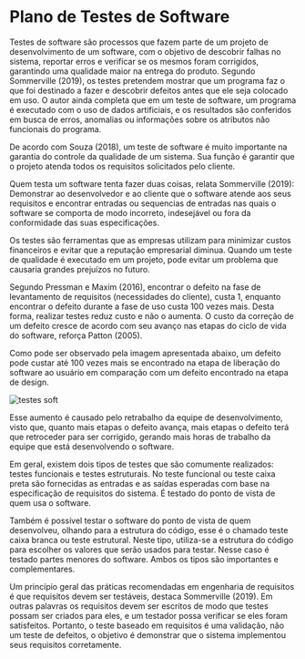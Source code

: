 # Plano de Testes de Software

Testes de software são processos que fazem parte de um projeto de desenvolvimento de um software, com o objetivo de descobrir falhas no sistema, reportar erros e verificar se os mesmos foram corrigidos, garantindo uma qualidade maior na entrega do produto. Segundo Sommerville (2019), os testes pretendem mostrar que um programa faz o que foi destinado a fazer e descobrir defeitos antes que ele seja colocado em uso. O autor ainda completa que em um teste de software, um programa é executado com o uso de dados artificiais, e os resultados são conferidos em busca de erros, anomalias ou informações sobre os atributos não funcionais do programa. 

De acordo com Souza (2018), um teste de software é muito importante na garantia do controle da qualidade de um sistema. Sua função é garantir que o projeto atenda todos os requisitos solicitados pelo cliente. 

Quem testa um software tenta fazer duas coisas, relata Sommerville (2019): Demonstrar ao desenvolvedor e ao cliente que o software atende aos seus requisitos e encontrar entradas ou sequencias de entradas nas quais o software se comporta de modo incorreto, indesejável ou fora da conformidade das suas especificações.

Os testes são ferramentas que as empresas utilizam para minimizar custos financeiros e evitar que a reputação empresarial diminua. Quando um teste de qualidade é executado em um projeto, pode evitar um problema que causaria grandes prejuízos no futuro.

Segundo Pressman e Maxim (2016), encontrar o defeito na fase de levantamento de requisitos (necessidades do cliente), custa 1, enquanto encontrar o defeito durante a fase de uso custa 100 vezes mais. Desta forma, realizar testes reduz custo e não o aumenta. O custo da correção de um defeito cresce de acordo com seu avanço nas etapas do ciclo de vida do software, reforça Patton (2005).

Como pode ser observado pela imagem apresentada abaixo, um defeito pode custar até 100 vezes mais se encontrado na etapa de liberação do software ao usuário em comparação com um defeito encontrado na etapa de design.

![testes soft](https://user-images.githubusercontent.com/81194817/135528550-ab721b09-9f4f-43e2-a202-de686d7b3f10.png)


Esse aumento é causado pelo retrabalho da equipe de desenvolvimento, visto que, quanto mais etapas o defeito avança, mais etapas o defeito terá que retroceder para ser corrigido, gerando mais horas de trabalho da equipe que está desenvolvendo o software.

Em geral, existem dois tipos de testes que são comumente realizados: testes funcionais e testes estruturais. 
No teste funcional ou teste caixa preta são fornecidas as entradas e as saídas esperadas com base na especificação de requisitos do sistema. É testado do ponto de vista de quem usa o software. 

Também é possível testar o software do ponto de vista de quem desenvolveu, olhando para a estrutura do código, esse é o chamado teste caixa branca ou teste estrutural. Neste tipo, utiliza-se a estrutura do código para escolher os valores que serão usados para testar. Nesse caso é testado partes menores do software. Ambos os tipos são importantes e complementares. 

Um princípio geral das práticas recomendadas em engenharia de requisitos é que requisitos devem ser testáveis, destaca Sommerville (2019). Em outras palavras os requisitos devem ser escritos de modo que testes possam ser criados para eles, e um testador possa verificar se eles foram satisfeitos. Portanto, o teste baseado em requisitos é uma validação, não um teste de defeitos, o objetivo é demonstrar que o sistema implementou seus requisitos corretamente.


